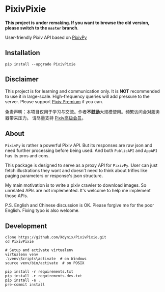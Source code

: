 # PixivPixie

**This project is under remaking. If you want to browse the old version, please switch to the `master` branch.**

User-friendly Pixiv API based on [PixivPy](https://github.com/upbit/pixivpy)

## Installation

```shell script
pip install --upgrade PixivPixie
```

## Disclaimer

This project is for learning and communication only. It is **NOT** recommended to use it in large-scale. High-frequency queries
 will add pressure to the server. Please support [Pixiv Premium](https://www.pixiv.net/premium.php) if you can.

免责声明：本项目仅用于学习与交流。作者**不鼓励**大规模使用。频繁访问会对服务器带来压力。 请尽量支持
[Pixiv高级会员](https://www.pixiv.net/premium.php)。

## About

`PixivPy` is rather a powerful Pixiv API. But its responses are raw json and need further processing before being used. And
both `PublicAPI` and `AppAPI` has its pros and cons.

This package is designed to serve as a proxy API for `PixivPy`. User can just fetch illustrations they want and doesn't need to
think about trifles like paging parameters or response's json structure.

My main motivation is to write a pixiv crawler to download images. So unrelated APIs are not implemented. It's welcome to help
me implement those APIs.

P.S. English and Chinese discussion is OK. Please forgive me for the poor English. Fixing typo is also welcome.

## Development

```shell script
clone https://github.com/Xdynix/PixivPixie.git
cd PixivPixie

# Setup and activate virtualenv
virtualenv venv
.\venv\Scripts\activate  # on Windows
source venv/bin/activate  # on POSIX

pip install -r requirements.txt
pip install -r requirements-dev.txt
pip install -e .
pre-commit install
```
